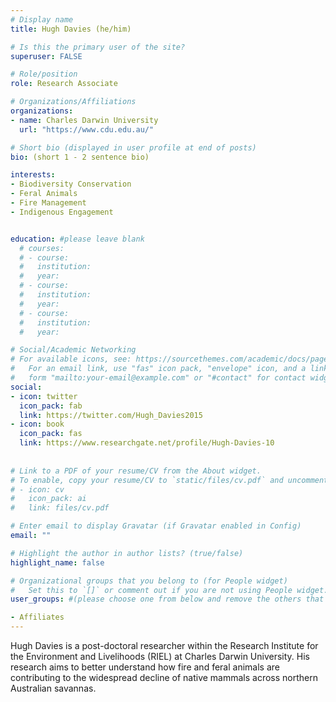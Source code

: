 ```yaml
---
# Display name
title: Hugh Davies (he/him)

# Is this the primary user of the site?
superuser: FALSE

# Role/position
role: Research Associate

# Organizations/Affiliations
organizations:
- name: Charles Darwin University
  url: "https://www.cdu.edu.au/"

# Short bio (displayed in user profile at end of posts)
bio: (short 1 - 2 sentence bio)

interests:
- Biodiversity Conservation
- Feral Animals
- Fire Management
- Indigenous Engagement


education: #please leave blank
  # courses:
  # - course:
  #   institution:
  #   year:
  # - course:
  #   institution:
  #   year:
  # - course:
  #   institution:
  #   year:

# Social/Academic Networking
# For available icons, see: https://sourcethemes.com/academic/docs/page-builder/#icons
#   For an email link, use "fas" icon pack, "envelope" icon, and a link in the
#   form "mailto:your-email@example.com" or "#contact" for contact widget.
social:
- icon: twitter
  icon_pack: fab
  link: https://twitter.com/Hugh_Davies2015
- icon: book
  icon_pack: fas
  link: https://www.researchgate.net/profile/Hugh-Davies-10
    
  
# Link to a PDF of your resume/CV from the About widget.
# To enable, copy your resume/CV to `static/files/cv.pdf` and uncomment the lines below.
# - icon: cv
#   icon_pack: ai
#   link: files/cv.pdf

# Enter email to display Gravatar (if Gravatar enabled in Config)
email: ""

# Highlight the author in author lists? (true/false)
highlight_name: false

# Organizational groups that you belong to (for People widget)
#   Set this to `[]` or comment out if you are not using People widget.
user_groups: #(please choose one from below and remove the others that aren't needed)

- Affiliates
---
```



Hugh Davies is a post-doctoral researcher within the Research Institute for the Environment and Livelihoods (RIEL) at Charles Darwin University. His research aims to better understand how fire and feral animals are contributing to the widespread decline of native mammals across northern Australian savannas.